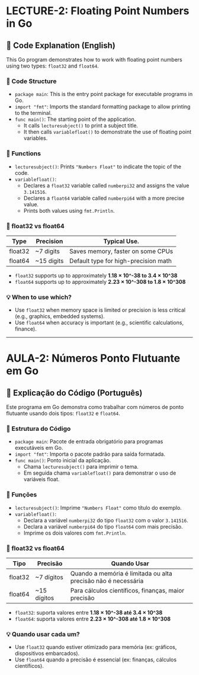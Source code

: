 # LECTURE-2: Floating Point Numbers in Go

## 📘 Code Explanation (English)

This Go program demonstrates how to work with floating point numbers using two types: `float32` and `float64`.

### 🔹 Code Structure

- `package main`: This is the entry point package for executable programs in Go.
- `import "fmt"`: Imports the standard formatting package to allow printing to the terminal.
- `func main()`: The starting point of the application.
    - It calls `lecturesubject()` to print a subject title.
    - It then calls `variablefloat()` to demonstrate the use of floating point variables.

### 🔹 Functions

- `lecturesubject()`: Prints `"Numbers Float"` to indicate the topic of the code.
- `variablefloat()`: 
    - Declares a `float32` variable called `numberpi32` and assigns the value `3.141516`.
    - Declares a `float64` variable called `numberpi64` with a more precise value.
    - Prints both values using `fmt.Println`.

### 🔹 float32 vs float64

| Type     | Precision | Typical Use.                          |
|----------|-----------|--------------------------------------|
| float32  | ~7 digits | Saves memory, faster on some CPUs    |
| float64  | ~15 digits| Default type for high-precision math |

- `float32` supports up to approximately **1.18 × 10^-38 to 3.4 × 10^38**
- `float64` supports up to approximately **2.23 × 10^-308 to 1.8 × 10^308**

### 💡 When to use which?

- Use `float32` when memory space is limited or precision is less critical (e.g., graphics, embedded systems).
- Use `float64` when accuracy is important (e.g., scientific calculations, finance).

---

# AULA-2: Números Ponto Flutuante em Go

## 📘 Explicação do Código (Português)

Este programa em Go demonstra como trabalhar com números de ponto flutuante usando dois tipos: `float32` e `float64`.

### 🔹 Estrutura do Código

- `package main`: Pacote de entrada obrigatório para programas executáveis em Go.
- `import "fmt"`: Importa o pacote padrão para saída formatada.
- `func main()`: Ponto inicial da aplicação.
    - Chama `lecturesubject()` para imprimir o tema.
    - Em seguida chama `variablefloat()` para demonstrar o uso de variáveis float.

### 🔹 Funções

- `lecturesubject()`: Imprime `"Numbers Float"` como título do exemplo.
- `variablefloat()`: 
    - Declara a variável `numberpi32` do tipo `float32` com o valor `3.141516`.
    - Declara a variável `numberpi64` do tipo `float64` com mais precisão.
    - Imprime os dois valores com `fmt.Println`.

### 🔹 float32 vs float64

| Tipo     | Precisão     | Quando Usar                           |
|----------|--------------|----------------------------------------|
| float32  | ~7 dígitos   | Quando a memória é limitada ou alta precisão não é necessária |
| float64  | ~15 dígitos  | Para cálculos científicos, finanças, maior precisão |

- `float32`: suporta valores entre **1.18 × 10^-38 até 3.4 × 10^38**
- `float64`: suporta valores entre **2.23 × 10^-308 até 1.8 × 10^308**

### 💡 Quando usar cada um?

- Use `float32` quando estiver otimizado para memória (ex: gráficos, dispositivos embarcados).
- Use `float64` quando a precisão é essencial (ex: finanças, cálculos científicos).
